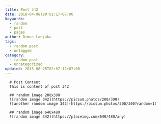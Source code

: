 ```yaml
---
title: Post 342
date: 2018-04-08T20:01:17+07:00
keywords:
  - random
  - post
  - pages
author: Dimas Lanjaka
tags:
  - random post
  - untagged
category:
  - random post
  - uncategorized
updated: 2015-08-25T02:07:12+07:00
---
```


      # Post Content
      This is content of post 342

      ## random image 200x300
      ![random image 342](https://picsum.photos/200/300)
      ![another random image 342](https://picsum.photos/200/300?random=1)

      ## random image 640x480
      ![random image 342](https://placeimg.com/640/480/any)
      